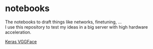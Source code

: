# notebooks
The notebooks to draft things like networks, finetuning, ...  
I use this repository to test my ideas in a big server with high hardware acceleration.

[Keras VGGFace](https://github.com/rcmalli/keras-vggface)
